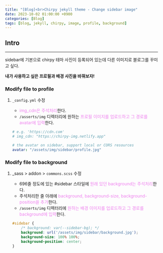 ```yaml
---
title: "[Blog]<br>Chirpy jekyll theme - Change sidebar image"
date: 2023-10-02 01:00:00 +0900
categories: [Blog]
tags: [blog, jekyll, chirpy, image, profile, background]
---
```


## Intro
---
sidebar에 기본으로 chirpy 테마 사진이 등록되어 있는데 다른 이미지로 블로그를 꾸미고 싶다.

**내가 사용하고 싶은 프로필과 배경 사진을 바꿔보자!**

### Modify file to profile
1. `_config.yml` 수정
    - <span style="color: violet;">img_cdn은 주석처리</span>한다.
    - `/asserts/img` 디렉터리에 원하는 <span style="color: violet;">프로필 이미지를 업로드하고 그 경로를 avatar에 입력</span>한다.

   ``` yml
   # e.g. 'https://cdn.com'
   # img_cdn: "https://chirpy-img.netlify.app"
   
   # the avatar on sidebar, support local or CORS resources
   avatar: "/assets/img/sidebar/profile.jpg"
   ```

### Modify file to background
1. _sass > addon > `commons.scss` 수정
   - 696줄 정도에 있는 #sidebar 스타일에 <span style="color: violet;">원래 있던 background는 주석처리</span>한다.
   - 주석처리한 줄 아래에 <span style="color: violet;">background, background-size, background-position을 추가</span>한다.
   - `/asserts/img` 디렉터리에 <span style="color: violet;">원하는 배경 이미지를 업로드하고 그 경로를 background에 입력</span>한다.
   
   ``` scss
   #sidebar {
       /* background: var(--sidebar-bg); */
       background: url('/assets/img/sidebar/background.jpg');
       background-size: 100% 100%;
       background-position: center;
   }
   ```
   